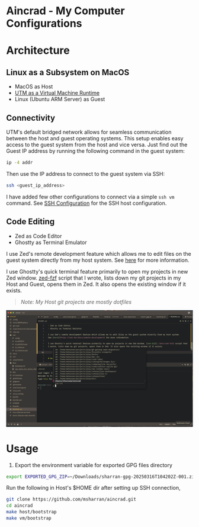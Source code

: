 # Aincrad - My Computer Configurations

# Architecture

## Linux as a Subsystem on MacOS
- MacOS as Host
- [UTM as a Virtual Machine Runtime](https://mac.getutm.app/)
- Linux (Ubuntu ARM Server) as Guest


## Connectivity

UTM's default bridged network allows for seamless communication between the host and guest operating systems.
This setup enables easy access to the guest system from the host and vice versa.
Just find out the Guest IP address by running the following command in the guest system:

```bash
ip -4 addr
```

Then use the IP address to connect to the guest system via SSH:

```bash
ssh <guest_ip_address>
```

I have added few other configurations to connect via a simple
`ssh vm` command. See [SSH Configuration](.ssh/config) for the SSH host configuration.

## Code Editing

- Zed as Code Editor
- Ghostty as Terminal Emulator

I use Zed's remote development feature which allows me to edit files on the guest system directly from my host system.
See [here](https://zed.dev/docs/remote-development) for more information.

I use Ghostty's quick terminal feature primarily to open my projects in new Zed window. [zed-fzf](./sbin/zed-fzf) script that
I wrote, lists down my git projects in my Host and Guest, opens them in Zed. It also opens the existing window if it exists.

> *Note: My Host git projects are mostly dotfiles*

![zed-fzf](./docs/zed-fzf.png)

# Usage

1. Export the environment variable for exported GPG files directory

```bash
export EXPORTED_GPG_ZIP=~/Downloads/sharran-gpg-20250316T104202Z-001.zip
```

Run the following in Host's $HOME dir after setting up SSH connection,

```bash
git clone https://github.com/msharran/aincrad.git
cd aincrad
make host/bootstrap
make vm/bootstrap
```
